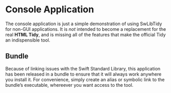 # Console Application

The console application is just a simple demonstration of using SwLibTidy for
non-GUI applications. It is _not_ intended to become a replacement for the real
**HTML Tidy**, and is missing all of the features that make the official Tidy
an indispensible tool.

## Bundle

Because of linking issues with the Swift Standard Library, this application has
been released in a bundle to ensure that it will always work anywhere you
install it. For convenience, simply create an alias or symbolic link to the
bundle’s executable, whereever you want access to the tool.
